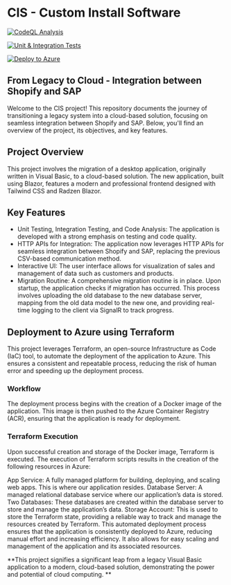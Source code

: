 # CIS - Custom Install Software


[![CodeQL Analysis](https://img.shields.io/static/v1?label=CodeQL%20Analysis&message=Passing&color=brightgreen)](https://github.com/sebastiannordby/bao-its-halseth/actions/workflows/codeql-analysis.yml)

[![Unit & Integration Tests](https://github.com/sebastiannordby/bao-its-halseth/actions/workflows/testing.yml/badge.svg)](https://github.com/sebastiannordby/bao-its-halseth/actions/workflows/testing.yml)

[![Deploy to Azure](https://github.com/sebastiannordby/bao-its-halseth/actions/workflows/deploy_azure.yml/badge.svg)](https://github.com/sebastiannordby/bao-its-halseth/actions/workflows/deploy_azure.yml)

## From Legacy to Cloud - Integration between Shopify and SAP

Welcome to the CIS project! This repository documents the journey of transitioning a legacy system into a cloud-based solution, focusing on seamless integration between Shopify and SAP. Below, you'll find an overview of the project, its objectives, and key features.

## Project Overview
This project involves the migration of a desktop application, originally written in Visual Basic, to a cloud-based solution. The new application, built using Blazor, features a modern and professional frontend designed with Tailwind CSS and Radzen Blazor.

## Key Features
- Unit Testing, Integration Testing, and Code Analysis: The application is developed with a strong emphasis on testing and code quality.
- HTTP APIs for Integration: The application now leverages HTTP APIs for seamless integration between Shopify and SAP, replacing the previous CSV-based communication method.
- Interactive UI: The user interface allows for visualization of sales and management of data such as customers and products.
- Migration Routine: A comprehensive migration routine is in place. Upon startup, the application checks if migration has occurred. This process involves uploading the old database to the new database server, mapping from the old data model to the new one, and providing real-time logging to the client via SignalR to track progress.



## Deployment to Azure using Terraform
This project leverages Terraform, an open-source Infrastructure as Code (IaC) tool, to automate the deployment of the application to Azure. This ensures a consistent and repeatable process, reducing the risk of human error and speeding up the deployment process.

### Workflow
The deployment process begins with the creation of a Docker image of the application. This image is then pushed to the Azure Container Registry (ACR), ensuring that the application is ready for deployment.

### Terraform Execution
Upon successful creation and storage of the Docker image, Terraform is executed. The execution of Terraform scripts results in the creation of the following resources in Azure:

App Service: A fully managed platform for building, deploying, and scaling web apps. This is where our application resides.
Database Server: A managed relational database service where our application’s data is stored.
Two Databases: These databases are created within the database server to store and manage the application’s data.
Storage Account: This is used to store the Terraform state, providing a reliable way to track and manage the resources created by Terraform.
This automated deployment process ensures that the application is consistently deployed to Azure, reducing manual effort and increasing efficiency. It also allows for easy scaling and management of the application and its associated resources.


**This project signifies a significant leap from a legacy Visual Basic application to a modern, cloud-based solution, demonstrating the power and potential of cloud computing.
**



